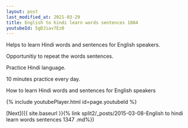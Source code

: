 ```yaml
---
layout: post
last_modified_at: 2021-03-29
title: English to hindi learn words sentences 1084 
youtubeId: 5gDJiav7Ez0
---
```

 
 
Helps to learn Hindi words and sentences for English speakers.

Opportunitiy to repeat the words sentences. 

Practice Hindi language. 
 
10 minutes practice every day. 
 
How to learn Hindi words and sentences for English speakers 
 
{% include youtubePlayer.html id=page.youtubeId %}
 
 
[Next]({{ site.baseurl }}{% link  split2/_posts/2015-03-08-English to hindi learn words sentences 1347 .md%})
 
